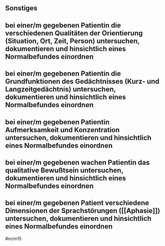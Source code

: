 ## Sonstiges

## bei einer/m gegebenen Patientin die verschiedenen Qualitäten der Orientierung (Situation, Ort, Zeit, Person) untersuchen, dokumentieren und hinsichtlich eines Normalbefundes einordnen

## bei einer/m gegebenen Patientin die Grundfunktionen des Gedächtnisses (Kurz- und Langzeitgedächtnis) untersuchen, dokumentieren und hinsichtlich eines Normalbefundes einordnen

## bei einer/m gegebenen Patientin Aufmerksamkeit und Konzentration untersuchen, dokumentieren und hinsichtlich eines Normalbefundes einordnen

## bei einer/m gegebenen wachen Patientin das qualitative Bewußtsein untersuchen, dokumentieren und hinsichtlich eines Normalbefundes einordnen

## bei einer/m gegebenen Patient verschiedene Dimensionen der Sprachstörungen ([[Aphasie]]) untersuchen, dokumentieren und hinsichtlich eines Normalbefundes einordnen

#m/m15